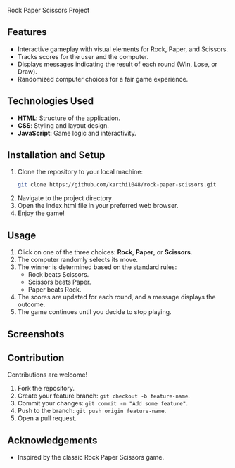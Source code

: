 Rock Paper Scissors Project

## Features  
- Interactive gameplay with visual elements for Rock, Paper, and Scissors.  
- Tracks scores for the user and the computer.  
- Displays messages indicating the result of each round (Win, Lose, or Draw).  
- Randomized computer choices for a fair game experience.  

## Technologies Used  
- **HTML**: Structure of the application.  
- **CSS**: Styling and layout design.  
- **JavaScript**: Game logic and interactivity.  

## Installation and Setup  
1. Clone the repository to your local machine:  
   ```bash
   git clone https://github.com/karthi1048/rock-paper-scissors.git
2. Navigate to the project directory
3. Open the index.html file in your preferred web browser.
4. Enjoy the game!

## Usage  
1. Click on one of the three choices: **Rock**, **Paper**, or **Scissors**.  
2. The computer randomly selects its move.  
3. The winner is determined based on the standard rules:  
   - Rock beats Scissors.  
   - Scissors beats Paper.  
   - Paper beats Rock.  
4. The scores are updated for each round, and a message displays the outcome.  
5. The game continues until you decide to stop playing.  

## Screenshots  


## Contribution  
Contributions are welcome!  
1. Fork the repository.  
2. Create your feature branch: `git checkout -b feature-name`.  
3. Commit your changes: `git commit -m "Add some feature"`.  
4. Push to the branch: `git push origin feature-name`.  
5. Open a pull request.  

## Acknowledgements  
- Inspired by the classic Rock Paper Scissors game.  
